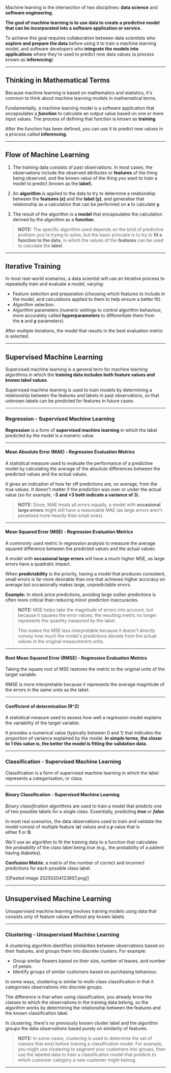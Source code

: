 
Machine learning is the intersection of two disciplines: **data science** and **software engineering**.

**The goal of machine learning is to use data to create a predictive model that can be incorporated into a software application or service.** 

To achieve this goal requires collaboration between data scientists who **explore and prepare the data** before using it to train a machine learning model, and software developers who **integrate the models into applications** where they're used to predict new data values (a process known as **inferencing**).

---
## Thinking in Mathematical Terms

Because machine learning is based on mathematics and statistics, it's common to think about machine learning models in mathematical terms. 

Fundamentally, a machine learning model is a software application that encapsulates a **_function_** to calculate an output value based on one or more input values. The process of defining that function is known as **training**. 

After the function has been defined, you can use it to predict new values in a process called **inferencing**.

---
## Flow of Machine Learning

1. The training data consists of past observations. In most cases, the observations include the observed attributes or **features** of the thing being observed, and the known value of the thing you want to train a model to predict (known as the **label**).

2. An **algorithm** is applied to the data to try to determine a relationship between the **features (x)** and the **label (y)**, and generalise that relationship as a calculation that can be performed on **x** to calculate **y**. 

3. The result of the algorithm is a **model** that encapsulates the calculation derived by the algorithm as a **function**.

> **NOTE:** The specific algorithm used depends on the kind of predictive problem you're trying to solve, but the basic principle is to try to **fit a function to the data**, in which the values of the **features** can be used to calculate the **label**.

---
## Iterative Training

In most real-world scenarios, a data scientist will use an iterative process to repeatedly train and evaluate a model, varying:

- Feature selection and preparation (choosing which features to include in the model, and calculations applied to them to help ensure a better fit).
- Algorithm selection.
- Algorithm parameters (numeric settings to control algorithm behaviour, more accurately called **hyperparameters** to differentiate them from the **x** and **y** parameters).

After multiple iterations, the model that results in the best evaluation metric is selected.

---
## Supervised Machine Learning

Supervised machine learning is a general term for machine learning algorithms in which the **training data includes both feature values and known label values**. 

Supervised machine learning is used to train models by determining a relationship between the features and labels in past observations, so that unknown labels can be predicted for features in future cases.

---
### Regression - Supervised Machine Learning

**Regression** is a form of **supervised machine learning** in which the label predicted by the model is a numeric value.

---
#### Mean Absolute Error (MAE) - Regression Evaluation Metrics

A statistical measure used to evaluate the performance of a predictive model by calculating the average of the absolute differences between the predicted values and the actual values.

It gives an indication of how far off predictions are, on average, from the true values. It doesn't matter if the prediction was over or under the actual value (so for example, **-3 and +3 both indicate a variance of 3**).

> **NOTE:** Since, MAE treats all errors equally, a model with **occasional large errors** might still have a reasonable MAE (as large errors aren't penalised more heavily than small ones).

---
#### Mean Squared Error (MSE) - Regression Evaluation Metrics

A commonly used metric in regression analysis to measure the average squared difference between the predicted values and the actual values.

A model with **occasional large errors** will have a much higher MSE, as large errors have a quadratic impact.

When **predictability** is the priority, having a model that produces consistent, small errors is far more desirable than one that achieves higher accuracy on average but occasionally makes large, unpredictable errors. 

**Example:** In stock price predictions, avoiding large outlier predictions is often more critical than reducing minor prediction inaccuracies.

> **NOTE:** MSE helps take the magnitude of errors into account, but because it squares the error values, the resulting metric no longer represents the quantity measured by the label.
> 
> This makes the MSE less interpretable because it doesn't directly convey how much the model's predictions deviate from the actual values in the original measurement units.

---
#### Root Mean Squared Error (RMSE) - Regression Evaluation Metrics

Taking the square root of MSE restores the metric to the original units of the target variable. 

RMSE is more interpretable because it represents the average magnitude of the errors in the same units as the label.

---
#### Coefficient of determination (R^2)

A statistical measure used to assess how well a regression model explains the variability of the target variable. 

It provides a numerical value (typically between 0 and 1) that indicates the proportion of variance explained by the model. **In simple terms, the closer to 1 this value is, the better the model is fitting the validation data.**

---
### Classification - Supervised Machine Learning

Classification is a form of supervised machine learning in which the label represents a categorisation, or class.

---
#### Binary Classification - Supervised Machine Learning

_Binary classification_ algorithms are used to train a model that predicts one of two possible labels for a single class. Essentially, predicting _**true**_ or _**false**_.

In most real scenarios, the data observations used to train and validate the model consist of multiple feature (_**x**_) values and a _**y**_ value that is either **1** or **0**.

We'll use an algorithm to fit the training data to a function that calculates the _probability_ of the class label being _true_ (e.g., the probability of a patient having diabetes). 

**Confusion Matrix**: a matrix of the number of correct and incorrect predictions for each possible class label. 

![[Pasted image 20250204123607.png]]

---
## Unsupervised Machine Learning

Unsupervised machine learning involves training models using data that consists only of feature values without any known labels. 

---
### Clustering - Unsupervised Machine Learning

A clustering algorithm identifies similarities between observations based on their features, and groups them into discrete clusters. For example:

- Group similar flowers based on their size, number of leaves, and number of petals.
- Identify groups of similar customers based on purchasing behaviour.

In some ways, clustering is similar to multi-class classification in that it categorises observations into discrete groups. 

The difference is that when using classification, you already know the classes to which the observations in the training data belong, so the algorithm works by determining the relationship between the features and the known classification label. 

In clustering, there's no previously known cluster label and the algorithm groups the data observations based purely on similarity of features.

> **NOTE:** In some cases, clustering is used to determine the set of classes that exist before training a classification model. For example, you might use clustering to segment your customers into groups, then use the labeled data to train a classification model that predicts to which customer category a new customer might belong.

---
